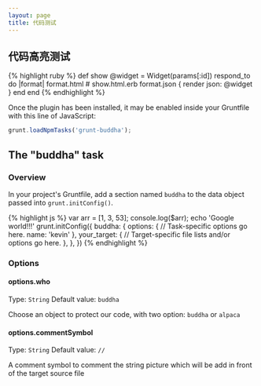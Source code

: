 ```yaml
---
layout: page
title: 代码测试
---
```


## 代码高亮测试
{% highlight ruby %}
def show
  @widget = Widget(params[:id])
  respond_to do |format|
    format.html # show.html.erb
    format.json { render json: @widget }
  end
end
{% endhighlight %}


Once the plugin has been installed, it may be enabled inside your Gruntfile with this line of JavaScript:

```js
grunt.loadNpmTasks('grunt-buddha');
```

## The "buddha" task

### Overview
In your project's Gruntfile, add a section named `buddha` to the data object passed into `grunt.initConfig()`.

{% highlight js %}
var arr = [1, 3, 53];
console.log($arr);
echo 'Google world!!!'
grunt.initConfig({
  buddha: {
    options: {
      // Task-specific options go here.
      name: 'kevin'
    },
    your_target: {
      // Target-specific file lists and/or options go here.
    },
  },
})
{% endhighlight %}

### Options

#### options.who
Type: `String`
Default value: `buddha`

Choose an object to protect our code, with two option: `buddha` or `alpaca`

#### options.commentSymbol
Type: `String`
Default value: `//`

A comment symbol to comment the string picture which will be add in front of the target source file



